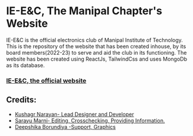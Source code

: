 
# IE-E&C, The Manipal Chapter's Website

IE-E&C is the  official electronics club of Manipal Institute of Technology.
This is the repository of the website that has been created inhouse, by its board members(2022-23) to serve and aid the club in its functioning.
The website has been created using ReactJs, TailwindCss and uses MongoDb as its database.

### [IE-E&C, the official website](https://www.ieenc.in/)
## Credits:

 - [Kushagr Narayan- Lead Designer and Developer](https://www.linkedin.com/in/kushagr-narayan/)
 - [Sarayu Marni- Editing, Crosschecking, Providing Information. ](https://www.linkedin.com/in/sarayu-marni/)
 - [Deepshika Borundiya -Support, Graphics](https://www.linkedin.com/in/deepshika-borundiya-21a548250/)




